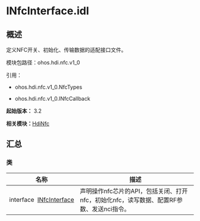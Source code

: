 # INfcInterface.idl


## 概述

定义NFC开关、初始化、传输数据的适配接口文件。

模块包路径：ohos.hdi.nfc.v1_0

引用：

- ohos.hdi.nfc.v1_0.NfcTypes

- ohos.hdi.nfc.v1_0.INfcCallback

**起始版本：** 3.2

**相关模块：**[HdiNfc](_hdi_nfc_v10.md)


## 汇总


### 类

| 名称 | 描述 | 
| -------- | -------- |
| interface&nbsp;&nbsp;[INfcInterface](interface_i_nfc_interface_v10.md) | 声明操作nfc芯片的API，包括关闭、打开nfc，初始化nfc，读写数据、配置RF参数、发送nci指令。  | 
